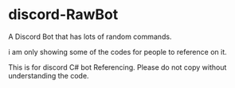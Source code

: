 # discord-RawBot
A Discord Bot that has lots of random commands.

i am only showing some of the codes for people to reference on it.

This is for discord C# bot Referencing.
Please do not copy without understanding the code.
